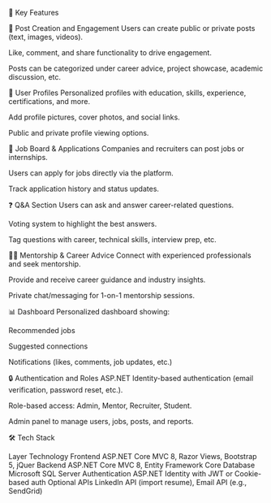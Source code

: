 🎯 Key Features

📝 Post Creation and Engagement
Users can create public or private posts (text, images, videos).

Like, comment, and share functionality to drive engagement.

Posts can be categorized under career advice, project showcase, academic discussion, etc.

👥 User Profiles
Personalized profiles with education, skills, experience, certifications, and more.

Add profile pictures, cover photos, and social links.

Public and private profile viewing options.

💼 Job Board & Applications
Companies and recruiters can post jobs or internships.

Users can apply for jobs directly via the platform.

Track application history and status updates.

❓ Q&A Section
Users can ask and answer career-related questions.

Voting system to highlight the best answers.

Tag questions with career, technical skills, interview prep, etc.

🧑‍🏫 Mentorship & Career Advice
Connect with experienced professionals and seek mentorship.

Provide and receive career guidance and industry insights.

Private chat/messaging for 1-on-1 mentorship sessions.

📊 Dashboard
Personalized dashboard showing:

Recommended jobs

Suggested connections

Notifications (likes, comments, job updates, etc.)

🔒 Authentication and Roles
ASP.NET Identity-based authentication (email verification, password reset, etc.).

Role-based access: Admin, Mentor, Recruiter, Student.

Admin panel to manage users, jobs, posts, and reports.

🛠️ Tech Stack

Layer	Technology
Frontend	ASP.NET Core MVC 8, Razor Views, Bootstrap 5, jQuer
Backend	ASP.NET Core MVC 8, Entity Framework Core
Database	Microsoft SQL Server
Authentication	ASP.NET Identity with JWT or Cookie-based auth
Optional APIs	LinkedIn API (import resume), Email API (e.g., SendGrid)
